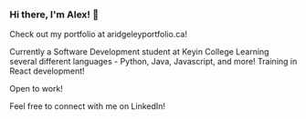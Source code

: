 ### Hi there, I'm Alex! 👋
Check out my portfolio at aridgeleyportfolio.ca!

Currently a Software Development student at Keyin College
Learning several different languages - Python, Java, Javascript, and more!
Training in React development!

Open to work!  

Feel free to connect with me on LinkedIn!

<!--
**Tarsolan/Tarsolan** is a ✨ _special_ ✨ repository because its `README.md` (this file) appears on your GitHub profile.

Here are some ideas to get you started:

- 🔭 I’m currently working on ...
- 🌱 I’m currently learning ...
- 👯 I’m looking to collaborate on ...
- 🤔 I’m looking for help with ...
- 💬 Ask me about ...
- 📫 How to reach me: ...
- 😄 Pronouns: ...
- ⚡ Fun fact: ...
-->
